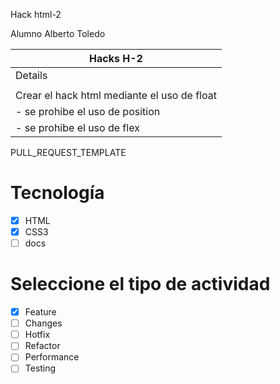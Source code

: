 	
Hack html-2

Alumno Alberto Toledo


|Hacks   H-2 | 
|----------------------------------------------------------|
| Details                                                  |
|                                                          |
| Crear el hack html mediante el uso de float |
|    - se prohibe el uso de position |
|    - se prohibe el uso de flex |



PULL_REQUEST_TEMPLATE
# Tecnología
- [X] HTML
- [X] CSS3
- [ ] docs

# Seleccione el tipo de actividad
- [X] Feature
- [ ] Changes
- [ ] Hotfix
- [ ] Refactor
- [ ] Performance
- [ ] Testing
